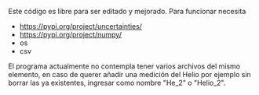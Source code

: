 Este código es libre para ser editado y mejorado.
Para funcionar necesita 
- https://pypi.org/project/uncertainties/
- https://pypi.org/project/numpy/
- os
- csv
  
El programa actualmente no contempla tener varios archivos del mismo elemento, en caso de querer añadir una medición del Helio por ejemplo sin borrar las ya existentes, ingresar como nombre "He_2" o "Helio_2".
